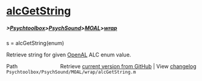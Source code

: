 # [alcGetString](alcGetString)
##### >[Psychtoolbox](Psychtoolbox)>[PsychSound](PsychSound)>[MOAL](MOAL)>[wrap](wrap)

s = alcGetString(enum)  
  
Retrieve string for given [OpenAL](OpenAL) ALC enum value.  
  




<div class="code_header" style="text-align:right;">
  <span style="float:left;">Path&nbsp;&nbsp;</span> <span class="counter">Retrieve <a href=
  "https://raw.github.com/Psychtoolbox-3/Psychtoolbox-3/beta/Psychtoolbox/PsychSound/MOAL/wrap/alcGetString.m">current version from GitHub</a> | View <a href=
  "https://github.com/Psychtoolbox-3/Psychtoolbox-3/commits/beta/Psychtoolbox/PsychSound/MOAL/wrap/alcGetString.m">changelog</a></span>
</div>
<div class="code">
  <code>Psychtoolbox/PsychSound/MOAL/wrap/alcGetString.m</code>
</div>

